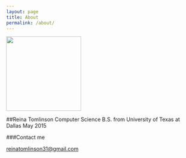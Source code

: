 ```yaml
---
layout: page
title: About
permalink: /about/
---
```


<img src="https://raw.githubusercontent.com/reinatomlinson/reinatomlinson.github.io/master/images/ReinaTomlinsonUTDGraduation.jpg" width="200" />

##Reina Tomlinson
Computer Science B.S. from University of Texas at Dallas
May 2015

###Contact me

[reinatomlinson31@gmail.com](mailto:reinatomlinson31@gmail.com)
